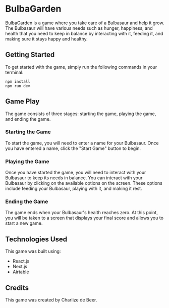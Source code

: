 # BulbaGarden

BulbaGarden is a game where you take care of a Bulbasaur and help it grow. The Bulbasaur will have various needs such as hunger, happiness, and health that you need to keep in balance by interacting with it, feeding it, and making sure it stays happy and healthy.

## Getting Started

To get started with the game, simply run the following commands in your terminal:

```
npm install
npm run dev
```

## Game Play

The game consists of three stages: starting the game, playing the game, and ending the game.

### Starting the Game

To start the game, you will need to enter a name for your Bulbasaur. Once you have entered a name, click the "Start Game" button to begin.

### Playing the Game

Once you have started the game, you will need to interact with your Bulbasaur to keep its needs in balance. You can interact with your Bulbasaur by clicking on the available options on the screen. These options include feeding your Bulbasaur, playing with it, and making it rest.

### Ending the Game

The game ends when your Bulbasaur's health reaches zero. At this point, you will be taken to a screen that displays your final score and allows you to start a new game.

## Technologies Used

This game was built using:

- React.js
- Next.js
- Airtable

## Credits

This game was created by Charlize de Beer.